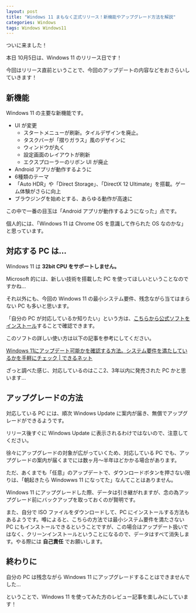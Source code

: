 ```yaml
---
layout: post
title: "Windows 11 まもなく正式リリース！新機能やアップグレード方法を解説"
categories: Windows
tags: Windows Windows11
---
```


ついに来ました！

本日 10月5日は、Windows 11 のリリース日です！

今回はリリース直前ということで、今回のアップデートの内容などをおさらいしていきます！

## 新機能

Windows 11 の主要な新機能です。

- UI が変更
    - スタートメニューが刷新。タイルデザインを廃止。
    - タスクバーが「摺りガラス」風のデザインに
    - ウィンドウが丸く
    - 設定画面のレイアウトが刷新
    - エクスプローラーのリボン UI が廃止
- Android アプリが動作するように
- 6種類のテーマ
- 「Auto HDR」や「Direct Storage」、「DirectX 12 Ultimate」を搭載。ゲーム体験がさらに向上
- ブラウジングを始めとする、あらゆる動作が高速に

この中で一番の目玉は「Android アプリが動作するようになった」点です。

個人的には、「Windows 11 は Chrome OS を意識して作られた OS なのかな」と思っています。

## 対応する PC は...

Windows 11 は **32bit CPU をサポートしません。**

Microsoft 的には、新しい技術を搭載した PC を使ってほしいということなのですかね...

それ以外にも、今回の Windows 11 の最小システム要件、残念ながら当てはまらない PC も多いと思います。

「自分の PC が対応しているか知りたい」という方は、<a href="https://aka.ms/GetPCHealthCheckApp" target="_blank" rel="noopener noreferrer">こちらから公式ソフトをインストール</a>することで確認できます。

このソフトの詳しい使い方は以下の記事を参考にしてください。

<a href="https://dekiru.net/article/21990/" target="_blank" rel="noopener noreferrer">Windows 11にアップデート可能かを確認する方法。システム要件を満たしているかを手軽にチェック | できるネット</a>

ざっと調べた感じ、対応しているのはここ2、3年以内に発売された PC かと思います...

## アップグレードの方法

対応している PC には、順次 Windows Update に案内が届き、無償でアップグレードができるようです。

リリース後すぐに Windows Update に表示されるわけではないので、注意してください。

徐々にアップグレードの対象が広がっていくため、対応している PC でも、アップグレードの案内が届くまでには数ヶ月〜半年ほどかかる場合があります。

ただ、あくまでも「任意」のアップデートで、ダウンロードボタンを押さない限りは、「朝起きたら Windowws 11 になってた」なんてことはありません。

Windows 11 にアップグレードした際、データは引き継がれますが、念の為アップグレード前にバックアップを取っておくのが賢明です。

また、自分で ISO ファイルをダウンロードして、PC にインストールする方法もあるようです。噂によると、こちらの方法では最小システム要件を満たさない PC にもインストールできるということですが、この場合はアップデート扱いではなく、クリーンインストールということになるので、データはすべて消失します。やる際には **自己責任** でお願いします。

## 終わりに

自分の PC は残念ながら Windows 11 にアップグレードすることはできませんでした...

ということで、Windows 11 を使ってみた方のレビュー記事を楽しみにしています！
